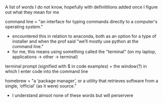 A list of words I do not know, hopefully with definititions added once I figure out what they mean for me

command line = "an interface for typing commands directly to a computer's operating system."

- encountered this in relation to anaconda, both as an option for a type of installer and when the prof said "we’ll mostly use python at the command line." 
- for me, this means using something called the "terminal" (on my laptop, applications -> other -> terminal)

terminal prompt (signified with $ in code examples) = the window(?) in which I enter code into the command line

homebrew = "a ‘package manager’, or a utility that retrieves software from a single, ‘official’ (as it were) source."

- I understand almsot none of these words but will perservere

